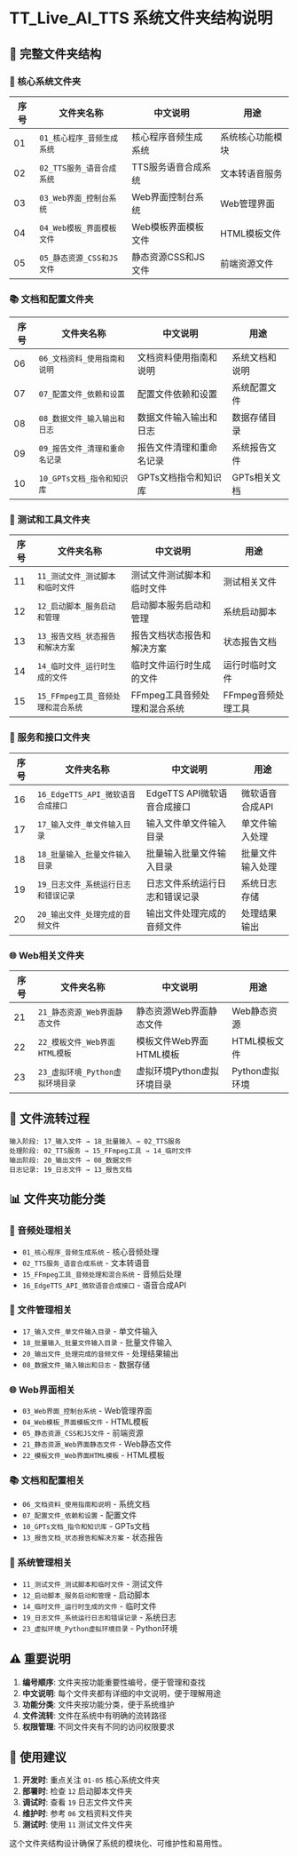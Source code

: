 # TT_Live_AI_TTS 系统文件夹结构说明

## 📁 完整文件夹结构

### 🎯 核心系统文件夹

| 序号 | 文件夹名称 | 中文说明 | 用途 |
|------|-----------|---------|------|
| 01 | `01_核心程序_音频生成系统` | 核心程序音频生成系统 | 系统核心功能模块 |
| 02 | `02_TTS服务_语音合成系统` | TTS服务语音合成系统 | 文本转语音服务 |
| 03 | `03_Web界面_控制台系统` | Web界面控制台系统 | Web管理界面 |
| 04 | `04_Web模板_界面模板文件` | Web模板界面模板文件 | HTML模板文件 |
| 05 | `05_静态资源_CSS和JS文件` | 静态资源CSS和JS文件 | 前端资源文件 |

### 📚 文档和配置文件夹

| 序号 | 文件夹名称 | 中文说明 | 用途 |
|------|-----------|---------|------|
| 06 | `06_文档资料_使用指南和说明` | 文档资料使用指南和说明 | 系统文档和说明 |
| 07 | `07_配置文件_依赖和设置` | 配置文件依赖和设置 | 系统配置文件 |
| 08 | `08_数据文件_输入输出和日志` | 数据文件输入输出和日志 | 数据存储目录 |
| 09 | `09_报告文件_清理和重命名记录` | 报告文件清理和重命名记录 | 系统报告文件 |
| 10 | `10_GPTs文档_指令和知识库` | GPTs文档指令和知识库 | GPTs相关文档 |

### 🧪 测试和工具文件夹

| 序号 | 文件夹名称 | 中文说明 | 用途 |
|------|-----------|---------|------|
| 11 | `11_测试文件_测试脚本和临时文件` | 测试文件测试脚本和临时文件 | 测试相关文件 |
| 12 | `12_启动脚本_服务启动和管理` | 启动脚本服务启动和管理 | 系统启动脚本 |
| 13 | `13_报告文档_状态报告和解决方案` | 报告文档状态报告和解决方案 | 状态报告文档 |
| 14 | `14_临时文件_运行时生成的文件` | 临时文件运行时生成的文件 | 运行时临时文件 |
| 15 | `15_FFmpeg工具_音频处理和混合系统` | FFmpeg工具音频处理和混合系统 | FFmpeg音频处理工具 |

### 🔧 服务和接口文件夹

| 序号 | 文件夹名称 | 中文说明 | 用途 |
|------|-----------|---------|------|
| 16 | `16_EdgeTTS_API_微软语音合成接口` | EdgeTTS API微软语音合成接口 | 微软语音合成API |
| 17 | `17_输入文件_单文件输入目录` | 输入文件单文件输入目录 | 单文件输入处理 |
| 18 | `18_批量输入_批量文件输入目录` | 批量输入批量文件输入目录 | 批量文件输入处理 |
| 19 | `19_日志文件_系统运行日志和错误记录` | 日志文件系统运行日志和错误记录 | 系统日志存储 |
| 20 | `20_输出文件_处理完成的音频文件` | 输出文件处理完成的音频文件 | 处理结果输出 |

### 🌐 Web相关文件夹

| 序号 | 文件夹名称 | 中文说明 | 用途 |
|------|-----------|---------|------|
| 21 | `21_静态资源_Web界面静态文件` | 静态资源Web界面静态文件 | Web静态资源 |
| 22 | `22_模板文件_Web界面HTML模板` | 模板文件Web界面HTML模板 | HTML模板文件 |
| 23 | `23_虚拟环境_Python虚拟环境目录` | 虚拟环境Python虚拟环境目录 | Python虚拟环境 |

## 🔄 文件流转过程

```
输入阶段: 17_输入文件 → 18_批量输入 → 02_TTS服务
处理阶段: 02_TTS服务 → 15_FFmpeg工具 → 14_临时文件
输出阶段: 20_输出文件 → 08_数据文件
日志记录: 19_日志文件 → 13_报告文档
```

## 📊 文件夹功能分类

### 🎵 音频处理相关
- `01_核心程序_音频生成系统` - 核心音频处理
- `02_TTS服务_语音合成系统` - 文本转语音
- `15_FFmpeg工具_音频处理和混合系统` - 音频后处理
- `16_EdgeTTS_API_微软语音合成接口` - 语音合成API

### 📁 文件管理相关
- `17_输入文件_单文件输入目录` - 单文件输入
- `18_批量输入_批量文件输入目录` - 批量文件输入
- `20_输出文件_处理完成的音频文件` - 处理结果输出
- `08_数据文件_输入输出和日志` - 数据存储

### 🌐 Web界面相关
- `03_Web界面_控制台系统` - Web管理界面
- `04_Web模板_界面模板文件` - HTML模板
- `05_静态资源_CSS和JS文件` - 前端资源
- `21_静态资源_Web界面静态文件` - Web静态文件
- `22_模板文件_Web界面HTML模板` - HTML模板

### 📚 文档和配置相关
- `06_文档资料_使用指南和说明` - 系统文档
- `07_配置文件_依赖和设置` - 配置文件
- `10_GPTs文档_指令和知识库` - GPTs文档
- `13_报告文档_状态报告和解决方案` - 状态报告

### 🔧 系统管理相关
- `11_测试文件_测试脚本和临时文件` - 测试文件
- `12_启动脚本_服务启动和管理` - 启动脚本
- `14_临时文件_运行时生成的文件` - 临时文件
- `19_日志文件_系统运行日志和错误记录` - 系统日志
- `23_虚拟环境_Python虚拟环境目录` - Python环境

## ⚠️ 重要说明

1. **编号顺序**: 文件夹按功能重要性编号，便于管理和查找
2. **中文说明**: 每个文件夹都有详细的中文说明，便于理解用途
3. **功能分类**: 文件夹按功能分类，便于系统维护
4. **文件流转**: 文件在系统中有明确的流转路径
5. **权限管理**: 不同文件夹有不同的访问权限要求

## 🚀 使用建议

1. **开发时**: 重点关注 `01-05` 核心系统文件夹
2. **部署时**: 检查 `12` 启动脚本文件夹
3. **调试时**: 查看 `19` 日志文件文件夹
4. **维护时**: 参考 `06` 文档资料文件夹
5. **测试时**: 使用 `11` 测试文件文件夹

这个文件夹结构设计确保了系统的模块化、可维护性和易用性。
